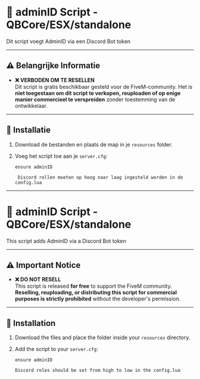 # 🚨 adminID Script - QBCore/ESX/standalone 

Dit script voegt AdminID via een Discord Bot token

---

## ⚠️ Belangrijke Informatie

- **❌ VERBODEN OM TE RESELLEN**  
  Dit script is gratis beschikbaar gesteld voor de FiveM-community. Het is **niet toegestaan om dit script te verkopen, reuploaden of op enige manier commercieel te verspreiden** zonder toestemming van de ontwikkelaar.

---

## 🔧 Installatie

1. Download de bestanden en plaats de map in je `resources` folder.
2. Voeg het script toe aan je `server.cfg`:

   ``` ensure adminID ```

   ``` Discord rollen moeten op hoog naar laag ingesteld worden in de config.lua```
----------------------------------------------------------------------------------------------------
# 🚨 adminID Script - QBCore/ESX/standalone 

This script adds AdminID via a Discord Bot token

---

## ⚠️ Important Notice

- **❌ DO NOT RESELL**  
  This script is released **for free** to support the FiveM community. **Reselling, reuploading, or distributing this script for commercial purposes is strictly prohibited** without the developer's permission.

---

## 🔧 Installation

1. Download the files and place the folder inside your `resources` directory.
2. Add the script to your `server.cfg`:
   
    ```ensure adminID ```

    ```Discord roles should be set from high to low in the config.lua ```
